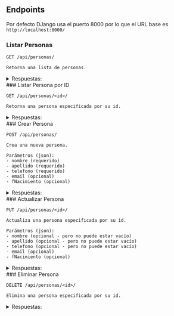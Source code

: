 ## Endpoints

Por defecto DJango usa el puerto 8000 por lo que el URL base es `http://localhost:8000/`

### Listar Personas

    GET /api/personas/

    Retorna una lista de personas.

<details>
<summary> Respuestas: </summary>

Ok

```json
{
  "status": "ok",
  "data": [
    {
      "id": 1,
      "nombre": "Ariel",
      "apellido": "Aguayo",
      "telefono": "0958918063",
      "email": "alexanderaguayo43@gmail.com",
      "fNacimiento": "2001-02-15"
    },
    ...
  ]
}
```

Error

```json
{
  "status": "error",
  "message": "No se encontraron personas registradas"
}
```

</details>
### Listar Persona por ID

    GET /api/personas/<id>/

    Retorna una persona especificada por su id.

<details>
<summary> Respuestas: </summary>

Ok

```json
{
  "status": "ok",
  "data": [
    {
      "id": 1,
      "nombre": "Ariel",
      "apellido": "Aguayo",
      "telefono": "0958918063",
      "email": "alexanderaguayo43@gmail.com",
      "fNacimiento": "2001-02-15"
    }
  ]
}
```

Error

```json
{
  "status": "error",
  "message": "No se encontró la persona"
}
```

</details>
### Crear Persona

    POST /api/personas/

    Crea una nueva persona.

    Parámetros (json):
    - nombre (requerido)
    - apellido (requerido)
    - telefono (requerido)
    - email (opcional)
    - fNacimiento (opcional)

<details>
<summary> Respuestas: </summary>

Ok

```json
{
  "status": "ok",
  "message": "Persona creada correctamente"
}
```

Error

```json
{
  "status": "error",
  "message": "No se ingresó nombre, apellido o teléfono"
}
```

</details>
### Actualizar Persona

    PUT /api/personas/<id>/

    Actualiza una persona especificada por su id.

    Parámetros (json):
    - nombre (opcional - pero no puede estar vacío)
    - apellido (opcional - pero no puede estar vacío)
    - telefono (opcional - pero no puede estar vacío)
    - email (opcional)
    - fNacimiento (opcional)

<details>
<summary> Respuestas: </summary>
Ok

```json
{
  "status": "ok",
  "message": "<id>:<nombre> actualizado correctamente"
}
```

Error

```json
{
  "status": "error",
  "message": "No se encontró la persona"
}
```

</details>
### Eliminar Persona

    DELETE /api/personas/<id>/

    Elimina una persona especificada por su id.

<details>
<summary> Respuestas: </summary>
Ok

```json
{
  "status": "ok",
  "message": "<id> eliminado correctamente"
}
```

Error

```json
{
  "status": "error",
  "message": "No se encontró la persona"
}
```

</details>
